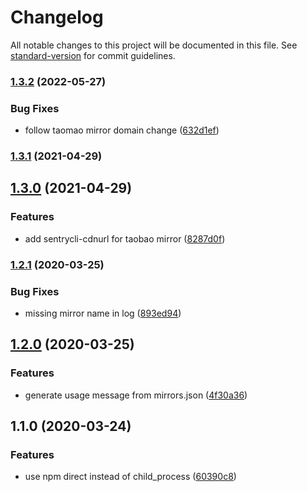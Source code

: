 # Changelog

All notable changes to this project will be documented in this file. See [standard-version](https://github.com/conventional-changelog/standard-version) for commit guidelines.

### [1.3.2](https://github.com/NateScarlet/npm-mirror-set/compare/v1.3.1...v1.3.2) (2022-05-27)


### Bug Fixes

* follow taomao mirror domain change ([632d1ef](https://github.com/NateScarlet/npm-mirror-set/commit/632d1ef682aade33849b62cf208cbfaf8160ceb9))

### [1.3.1](https://github.com/NateScarlet/npm-mirror-set/compare/v1.3.0...v1.3.1) (2021-04-29)

## [1.3.0](https://github.com/NateScarlet/npm-mirror-set/compare/v1.2.1...v1.3.0) (2021-04-29)


### Features

* add sentrycli-cdnurl for taobao mirror ([8287d0f](https://github.com/NateScarlet/npm-mirror-set/commit/8287d0f05a62948aa794d305d4bb15f2bd32099e))

### [1.2.1](https://github.com/NateScarlet/npm-mirror-set/compare/v1.2.0...v1.2.1) (2020-03-25)


### Bug Fixes

* missing mirror name in log ([893ed94](https://github.com/NateScarlet/npm-mirror-set/commit/893ed94))

## [1.2.0](https://github.com/NateScarlet/npm-mirror-set/compare/v1.1.0...v1.2.0) (2020-03-25)


### Features

* generate usage message from mirrors.json ([4f30a36](https://github.com/NateScarlet/npm-mirror-set/commit/4f30a36))

## 1.1.0 (2020-03-24)


### Features

* use npm direct instead of child_process ([60390c8](https://github.com/NateScarlet/npm-mirror-set/commit/60390c8))
